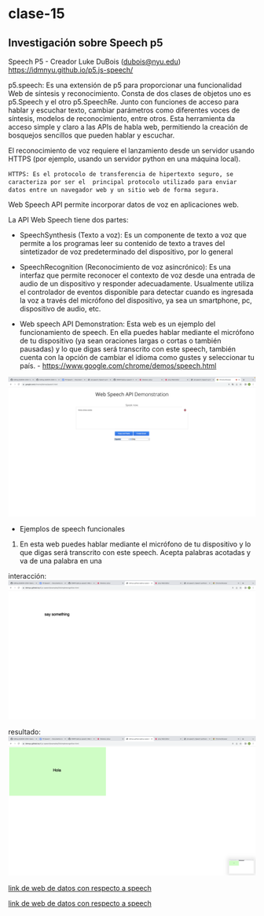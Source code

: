 # clase-15

## Investigación sobre Speech p5

  Speech P5 - Creador Luke DuBois (dubois@nyu.edu)
  https://idmnyu.github.io/p5.js-speech/  

p5.speech: Es una extensión de p5 para proporcionar una funcionalidad Web de síntesis y reconocimiento. Consta de dos clases de objetos uno es p5.Speech y el otro p5.SpeechRe. Junto con funciones de acceso para hablar y escuchar texto, cambiar parámetros como diferentes voces de síntesis, modelos de reconocimiento, entre otros. Esta herramienta da acceso simple y claro a las APIs de habla web, permitiendo la creación de bosquejos sencillos que pueden hablar y escuchar. 

El reconocimiento de voz requiere el lanzamiento desde un servidor usando HTTPS (por ejemplo, usando un servidor python en una máquina local).

    HTTPS: Es el protocolo de transferencia de hipertexto seguro, se caracteriza por ser el  principal protocolo utilizado para enviar datos entre un navegador web y un sitio web de forma segura.
  
Web Speech API permite incorporar datos de voz en aplicaciones web. 

La API Web Speech tiene dos partes: 

- SpeechSynthesis (Texto a voz):  Es un componente de texto a voz que permite a los programas leer su contenido de texto a traves del sintetizador de voz predeterminado del dispositivo, por lo general

- SpeechRecognition (Reconocimiento de voz asincrónico): Es una interfaz que permite reconocer el contexto de voz desde una entrada de audio de un dispositivo y responder adecuadamente. Usualmente utiliza el controlador de eventos disponible para detectar cuando es ingresada la voz a través del micrófono del dispositivo, ya sea un smartphone, pc, dispositivo de audio, etc.

- Web speech API Demonstration: Esta web es un ejemplo del funcionamiento de speech. En ella puedes hablar mediante el micrófono de tu dispositivo (ya sean oraciones largas o cortas o también pausadas) y lo que digas será transcrito con este speech, también cuenta con la opción de cambiar el idioma como gustes y seleccionar tu país.  - https://www.google.com/chrome/demos/speech.html 

![img ss1](./Img_1.png) 


- Ejemplos de speech funcionales

1. En esta web puedes hablar mediante el micrófono de tu dispositivo y lo que digas será transcrito con este speech. Acepta palabras acotadas y va de una palabra en una

interacción: 
![img ss2](./Img_2.png) 

resultado:
 ![img ss3](./Img_3.png) 











[link de web de datos con respecto a speech ](https://developer.mozilla.org/en-US/docs/Web/API/Web_Speech_API) 

[link de web de datos con respecto a speech ](https://idmnyu.github.io/p5.js-speech/ ) 

